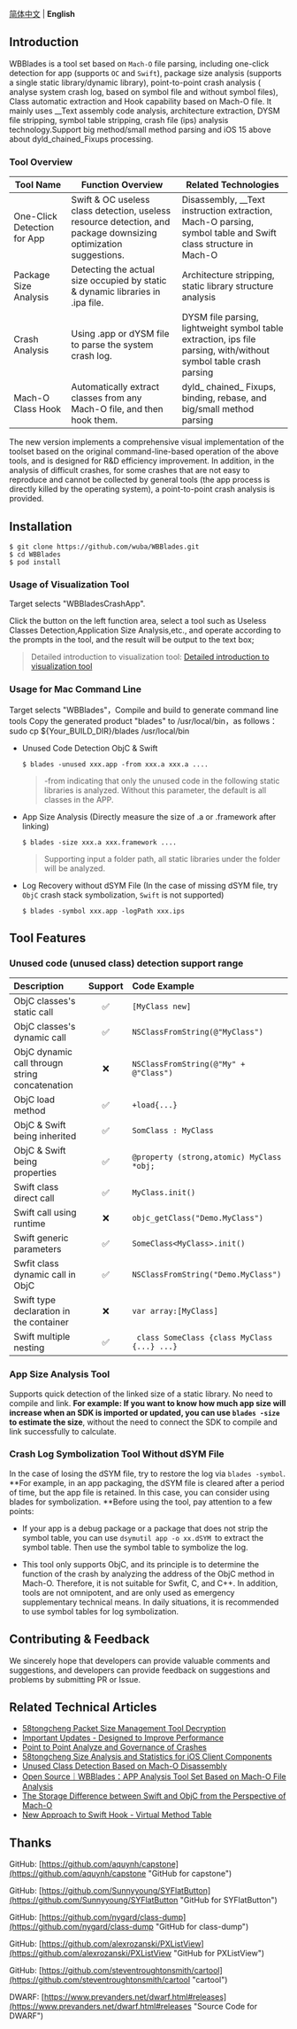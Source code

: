 
[简体中文](./README-CN.md) | **English**

## Introduction

WBBlades is a tool set based on `Mach-O` file parsing, including one-click detection for app  (supports `OC` and `Swift`), package size analysis (supports a single static library/dynamic library), point-to-point crash analysis ( analyse system crash log, based on symbol file and without symbol files),  Class automatic extraction and Hook capability based on Mach-O file. It mainly uses __Text assembly code analysis, architecture extraction, DYSM file stripping, symbol table stripping, crash file (ips) analysis technology.Support big method/small method parsing and iOS 15 above about dyld_chained_Fixups processing.

### Tool Overview

| Tool Name                   | Function Overview                                            | Related Technologies                                         |
| --------------------------- | ------------------------------------------------------------ | ------------------------------------------------------------ |
| One-Click Detection for App | Swift & OC useless class detection, useless resource detection, and package downsizing optimization suggestions. | Disassembly, __Text instruction extraction, Mach-O parsing, symbol table and Swift class structure in Mach-O |
| Package Size Analysis       | Detecting the actual size occupied by static & dynamic libraries in .ipa file. | Architecture stripping, static library structure analysis    |
| Crash Analysis              | Using .app or dYSM file to parse the system crash log.       | DYSM file parsing, lightweight symbol table extraction, ips file parsing, with/without symbol table crash parsing |
| Mach-O Class Hook           | Automatically extract classes from any Mach-O file, and then hook them. | dyld_ chained_ Fixups, binding, rebase, and big/small method parsing |

The new version  implements a comprehensive visual implementation of the toolset based on the original command-line-based operation of the above tools, and is designed for R&D efficiency improvement. In addition, in the analysis of difficult crashes, for some crashes that are not easy to reproduce and cannot be collected by general tools (the app process is directly killed by the operating system), a point-to-point crash analysis is provided.

## Installation

```
$ git clone https://github.com/wuba/WBBlades.git
$ cd WBBlades
$ pod install
```

### Usage of Visualization Tool
Target selects "WBBladesCrashApp".

Click the button on the left function area, select a tool such as Useless Classes Detection,Application Size Analysis,etc., and operate according to the prompts in the tool, and the result will be output to the text box;

> Detailed introduction to visualization tool: [Detailed introduction to visualization tool](https://juejin.cn/post/7176441132447399993)
### Usage for Mac Command Line
Target selects "WBBlades"，Compile and build to generate command line tools
Copy the generated product "blades" to /usr/local/bin，as follows：
sudo cp ${Your_BUILD_DIR}/blades /usr/local/bin


- Unused Code Detection ObjC & Swift

   `$ blades -unused xxx.app -from xxx.a xxx.a ....`
   
	> -from indicating that only the unused code in the following static libraries is analyzed. Without this parameter, the default is all classes in the APP.
   
- App Size Analysis (Directly measure the size of .a or .framework after linking)

  `$ blades -size xxx.a xxx.framework ....`
  
  > Supporting input a folder path, all static libraries under the folder will be analyzed.
  
- Log Recovery without dSYM File (In the case of missing dSYM file, try `ObjC` crash stack symbolization, `Swift` is not supported)

  `$ blades -symbol xxx.app -logPath xxx.ips`

## Tool Features

### Unused code (unused class) detection support range

| Description                     | Support | Code Example                                     |
| :----------------------- | :----------: | :------------------------------------------- |
| ObjC classes's static call       |      ✅       | `[MyClass new]`                              |
| ObjC classes's dynamic call           |      ✅       | `NSClassFromString(@"MyClass")`              |
| ObjC dynamic call througn string concatenation    |      ❌       | `NSClassFromString(@"My" + @"Class")`        |
| ObjC load method         |      ✅       | `+load{...} `                                |
| ObjC & Swift being inherited       |      ✅       | `SomClass : MyClass`                         |
| ObjC & Swift being properties      |      ✅       | `@property (strong,atomic) MyClass *obj;`    |
| Swift class direct call         |      ✅       | `MyClass.init()`                             |
| Swift call using runtime    |      ❌       | `objc_getClass("Demo.MyClass")`              |
| Swift generic parameters           |      ✅       | `SomeClass<MyClass>.init()`                  |
| Swfit class dynamic call in ObjC   |      ✅       | `NSClassFromString("Demo.MyClass")`          |
| Swift type declaration in the container |      ❌       | `var array:[MyClass]`                        |
| Swift multiple nesting           |      ✅       | ` class SomeClass {class MyClass {...} ...}` |

### App Size Analysis Tool

Supports quick detection of the linked size of a static library. No need to compile and link. **For example: If you want to know how much app size will increase when an SDK is imported or updated, you can use `blades -size` to estimate the size**, without the need to connect the SDK to compile and link successfully to calculate.

### Crash Log Symbolization Tool Without dSYM File

In the case of losing the dSYM file, try to restore the log via `blades -symbol`. **For example, in an app packaging, the dSYM file is cleared after a period of time, but the app file is retained. In this case, you can consider using blades for symbolization. **Before using the tool, pay attention to a few points:

- If your app is a debug package or a package that does not strip the symbol table, you can use `dsymutil app -o xx.dSYM `to extract the symbol table. Then use the symbol table to symbolize the log.

- This tool only supports ObjC, and its principle is to determine the function of the crash by analyzing the address of the ObjC method in Mach-O. Therefore, it is not suitable for Swfit, C, and C++. In addition, tools are not omnipotent, and are only used as emergency supplementary technical means. In daily situations, it is recommended to use symbol tables for log symbolization.


## Contributing & Feedback

We sincerely hope that developers can provide valuable comments and suggestions, and developers can provide feedback on suggestions and problems by submitting PR or Issue.

## Related Technical Articles
- [58tongcheng Packet Size Management Tool Decryption](https://juejin.cn/post/7176441132447399993)
- [Important Updates - Designed to Improve Performance](https://mp.weixin.qq.com/s/tXxhnDKerobyxoWuEBGjNQ)
- [Point to Point Analyze and Governance of Crashes](https://mp.weixin.qq.com/s/tGvE-2flzhm4skkrfbUIBA)
- [58tongcheng Size Analysis and Statistics for iOS Client Components](https://blog.csdn.net/csdnnews/article/details/100354658/)
- [Unused Class Detection Based on Mach-O Disassembly](https://www.jianshu.com/p/c41ad330e81c)
- [Open Source｜WBBlades：APP Analysis Tool Set Based on Mach-O File Analysis](https://mp.weixin.qq.com/s/HWJArO5y9G20jb2pqaAQWQ)
- [The Storage Difference between Swift and ObjC from the Perspective of Mach-O](https://www.jianshu.com/p/ef0ff6ee6bc6)
- [New Approach to Swift Hook - Virtual Method Table](https://mp.weixin.qq.com/s/mjwOVdPZUlEMgLUNdT6o9g)

## Thanks

GitHub: [https://github.com/aquynh/capstone](https://github.com/aquynh/capstone "GitHub for capstone")

GitHub: [https://github.com/Sunnyyoung/SYFlatButton](https://github.com/Sunnyyoung/SYFlatButton "GitHub for SYFlatButton") 

GitHub: [https://github.com/nygard/class-dump](https://github.com/nygard/class-dump "GitHub for class-dump")

GitHub: [https://github.com/alexrozanski/PXListView](https://github.com/alexrozanski/PXListView "GitHub for PXListView")

GitHub: [https://github.com/steventroughtonsmith/cartool](https://github.com/steventroughtonsmith/cartool "cartool")

DWARF: [https://www.prevanders.net/dwarf.html#releases](https://www.prevanders.net/dwarf.html#releases "Source Code for DWARF") 


